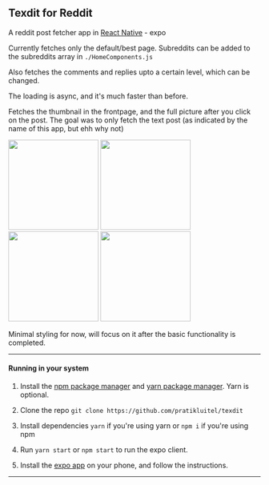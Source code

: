## Texdit for Reddit

A reddit post fetcher app in [React Native](https://reactnative.dev/) - expo

Currently fetches only the default/best page. Subreddits can be added to the subreddits array in `./HomeComponents.js`

Also fetches the comments and replies upto a certain level, which can be changed.

The loading is async, and it's much faster than before.

Fetches the thumbnail in the frontpage, and the full picture after you click on the post. The goal was to only fetch the text post (as indicated by the name of this app, but ehh why not)

<img src='https://i.redd.it/ebe8sh0vs6d51.png' width=180 />
<img src='https://i.redd.it/2e109kmks6d51.png' width=180 />
<img src='https://i.redd.it/i5ykdubns6d51.png' width=180 />
<img src='https://i.redd.it/31acno7tt6d51.png' width=180 />

Minimal styling for now, will focus on it after the basic functionality is completed.

---

#### Running in your system

1. Install the [npm package manager](https://www.npmjs.com/) and [yarn package manager](https://yarnpkg.com/). Yarn is optional.

2. Clone the repo
    `git clone https://github.com/pratikluitel/texdit`

3. Install dependencies
    `yarn` if you're using yarn or
    `npm i` if you're using npm

4. Run `yarn start` or `npm start` to run the expo client.

5. Install the [expo app](https://expo.io/tools#client) on your phone, and follow the instructions.

---